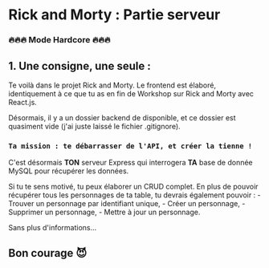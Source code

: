 # Rick and Morty : Partie serveur

### 🔥🔥🔥 Mode Hardcore 🔥🔥🔥

## 1. Une consigne, une seule :

Te voilà dans le projet Rick and Morty. Le frontend est élaboré, identiquement à ce que tu as en fin de Workshop sur Rick and Morty avec React.js.

Désormais, il y a un dossier backend de disponible, et ce dossier est quasiment vide (j'ai juste laissé le fichier .gitignore).

### `Ta mission : te débarrasser de l'API, et créer la tienne !`

C'est désormais __TON__ serveur Express qui interrogera __TA__ base de donnée MySQL pour récupérer les données.

Si tu te sens motivé, tu peux élaborer un CRUD complet. En plus de pouvoir récupérer tous les personnages de ta table, tu devrais également pouvoir : 
    - Trouver un personnage par identifiant unique,
    - Créer un personnage, 
    - Supprimer un personnage, 
    - Mettre à jour un personnage.

Sans plus d'informations... 

## Bon courage 😈